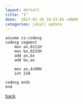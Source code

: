 ```yaml
---
layout: default
title: "1"
date:  2017-02-19 19:33:05 +0800
categories: jekyll update
---
```


```x86asm
assume cs:codesg
codesg segment
	mov ax,0111H
	mov bx,0233H
	add ax,bx
	add bx,ax

	mov ax,4c00H
	int 21H

codesg ends
end
```
[back](/)

